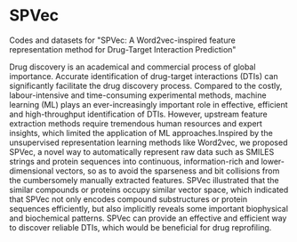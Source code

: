 # SPVec
Codes and datasets for "SPVec: A Word2vec-inspired feature representation method for Drug-Target Interaction Prediction"

Drug discovery is an academical and commercial process of global importance. Accurate identification of drug-target interactions (DTIs) can significantly facilitate the drug discovery process. Compared to the costly, labour-intensive and time-consuming experimental methods, machine learning (ML) plays an ever-increasingly important role in effective, efficient and high-throughput identification of DTIs. However, upstream feature extraction methods require tremendous human resources and expert insights, which limited the application of ML approaches.Inspired by the unsupervised representation learning methods like Word2vec, we proposed SPVec, a novel way to automatically represent raw data such as SMILES strings and protein sequences into continuous, information-rich and lower-dimensional vectors, so as to avoid the sparseness and bit collisions from the cumbersomely manually extracted features. SPVec illustrated that the similar compounds or proteins occupy similar vector space, which indicated that SPVec not only encodes compound substructures or protein sequences efficiently, but also implicitly reveals some important biophysical and biochemical patterns. SPVec can provide an effective and efficient way to discover reliable DTIs, which would be beneficial for drug reprofiling.



